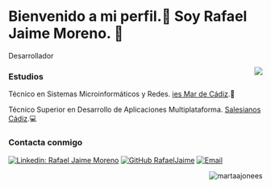 # Bienvenido a mi perfil.👋 Soy Rafael Jaime Moreno. 🎉
<p>Desarrollador </p>
<img align="right" src="https://github-readme-stats.vercel.app/api/top-langs/?username=RafaelJaime&size_weight=0.0005&count_weight=0.3&layout=compact&theme=vision-friendly-dark" />

### Estudios
<p>Técnico en Sistemas Microinformáticos y Redes. <a href="http://www.ies-mardecadiz.com/">ies Mar de Cádiz</a>.🌴</p>
<p>Técnico Superior en Desarrollo de Aplicaciones Multiplataforma. <a href="https://cadiz.salesianos.edu/">Salesianos Cádiz</a>.💻</p>
<!-- <p>Actualmente estudiando Curso de Especialización en Inteligencia Artificial y Big Data <a href="https://www.iesfernandoaguilar.es/">Fernando Aguilar Quignon</a>.🧠</p> -->

### Contacta conmigo
[![Linkedin: Rafael Jaime Moreno](https://img.shields.io/badge/-RafaelJaimeMoreno-blue?style=flat-square&logo=Linkedin&logoColor=white&link=https://www.linkedin.com/in/rafael-jaime-moreno-665112227/)](https://www.linkedin.com/in/rafael-jaime-moreno-665112227)
[![GitHub RafaelJaime](https://img.shields.io/github/followers/RafaelJaime?label=follow&style=social)](https://github.com/RafaelJaime)
[![Email](https://img.shields.io/badge/Gmail-D14836?style=for-the-badge&logo=gmail&logoColor=white)](mailto:rajaimor@gmail.com)


&nbsp;<img align="right" src="https://github-readme-stats.vercel.app/api?username=RafaelJaime&show_icons=true&locale=en&theme=vision-friendly-dark" alt="martaajonees" />
<!--
**RafaelJaime/RafaelJaime** is a ✨ _special_ ✨ repository because its `README.md` (this file) appears on your GitHub profile.
Here are some ideas to get you started:
- 🔭 I’m currently working on ...
- 🌱 I’m currently learning ...
- 👯 I’m looking to collaborate on ...
- 🤔 I’m looking for help with ...
- 💬 Ask me about ...
- 📫 How to reach me: ...
- 😄 Pronouns: ...
- ⚡ Fun fact: ...
-->
